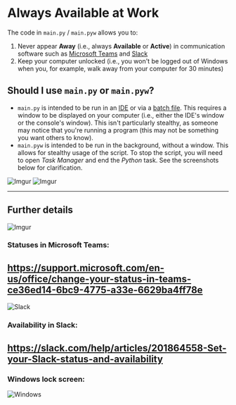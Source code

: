 # Always Available at Work
The code in `main.py` / `main.pyw` allows you to:
1. Never appear **Away** (i.e., always **Available** or **Active**) in communication software such as [Microsoft Teams](https://www.microsoft.com/en-us/microsoft-teams/group-chat-software) and [Slack](https://slack.com/)
2. Keep your computer unlocked (i.e., you won't be logged out of Windows when you, for example, walk away from your computer for 30 minutes)

## Should I use `main.py` or `main.pyw`?

* `main.py` is intended to be run in an [IDE](https://en.wikipedia.org/wiki/Integrated_development_environment) or via a [batch file](https://datatofish.com/batch-python-script/). This requires a window to be displayed on your computer (i.e., either the IDE's window or the console's window). This isn't particularly stealthy, as someone may notice that you're running a program (this may not be something you want others to know).
* `main.pyw` is intended to be run in the background, without a window. This allows for stealthy usage of the script. To stop the script, you will need to open *Task Manager* and end the *Python* task. See the screenshots below for clarification.

![Imgur](https://imgur.com/BRtutja.jpg)
![Imgur](https://imgur.com/4NIeKKt.jpg)

---
## Further details
![Imgur](https://imgur.com/Take3OQ.jpg)

### Statuses in Microsoft Teams:

https://support.microsoft.com/en-us/office/change-your-status-in-teams-ce36ed14-6bc9-4775-a33e-6629ba4ff78e
---
![Slack](https://slack.zendesk.com/hc/article_attachments/360080995454/Frame_307.png)

### Availability in Slack:

https://slack.com/help/articles/201864558-Set-your-Slack-status-and-availability
---
### Windows lock screen:

![Windows](https://api.softwarekeep.com/media/nimbus/helpcenter/setup-windows-hello-lockscreen-windows10-1803.jpg)
